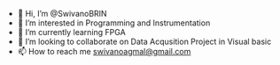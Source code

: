 - 👋 Hi, I’m @SwivanoBRIN
- 👀 I’m interested in Programming and Instrumentation
- 🌱 I’m currently learning FPGA
- 💞️ I’m looking to collaborate on Data Acqusition Project in Visual basic
- 📫 How to reach me swivanoagmal@gmail.com

<!---
SwivanoLIPI/SwivanoLIPI is a ✨ special ✨ repository because its `README.md` (this file) appears on your GitHub profile.
You can click the Preview link to take a look at your changes.
--->
